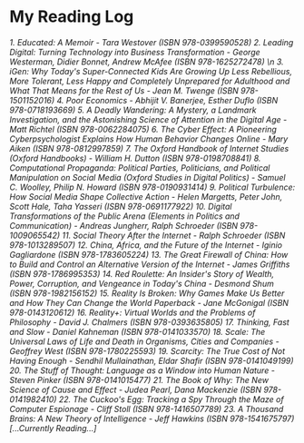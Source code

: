 # My Reading Log

<h6>
1. Educated: A Memoir - Tara Westover (ISBN 978-0399590528)
2. Leading Digital: Turning Technology into Business Transformation -  George Westerman, Didier Bonnet, Andrew McAfee (ISBN 978-1625272478) \n
3. iGen: Why Today's Super-Connected Kids Are Growing Up Less Rebellious, More Tolerant, Less Happy and Completely Unprepared for Adulthood and What That Means for the Rest of Us - Jean M. Twenge (ISBN 978-1501152016)
4. Poor Economics - Abhijit V. Banerjee, Esther Duflo (ISBN 978-0718193669)
5. A Deadly Wandering: A Mystery, a Landmark Investigation, and the Astonishing Science of Attention in the Digital Age - Matt Richtel (ISBN 978-0062284075)
6. The Cyber Effect: A Pioneering Cyberpsychologist Explains How Human Behavior Changes Online - Mary Aiken (ISBN 978-0812997859)
7. The Oxford Handbook of Internet Studies (Oxford Handbooks) - William H. Dutton (ISBN 978-0198708841)
8. Computational Propaganda: Political Parties, Politicians, and Political Manipulation on Social Media (Oxford Studies in Digital Politics) - Samuel C. Woolley, Philip N. Howard (ISBN 978-0190931414)
9. Political Turbulence: How Social Media Shape Collective Action -  Helen Margetts, Peter John, Scott Hale, Taha Yasseri (ISBN 978-0691177922)
10. Digital Transformations of the Public Arena (Elements in Politics and Communication) - Andreas Jungherr, Ralph Schroeder (ISBN 978-1009065542)
11. Social Theory After the Internet - Ralph Schroeder (ISBN 978-1013289507)
12. China, Africa, and the Future of the Internet - Iginio Gagliardone (ISBN 978-1783605224)
13. The Great Firewall of China: How to Build and Control an Alternative Version of the Internet - James Griffiths (ISBN 978-1786995353)
14. Red Roulette: An Insider's Story of Wealth, Power, Corruption, and Vengeance in Today's China - Desmond Shum (ISBN 978-1982156152)
15. Reality Is Broken: Why Games Make Us Better and How They Can Change the World Paperback - Jane McGonigal (ISBN 978-0143120612)
16. Reality+: Virtual Worlds and the Problems of Philosophy - David J. Chalmers (ISBN 978-0393635805)
17. Thinking, Fast and Slow - Daniel Kahneman (ISBN 978-0141033570)
18. Scale: The Universal Laws of Life and Death in Organisms, Cities and Companies - Geoffrey West (ISBN 978-1780225593)
19. Scarcity: The True Cost of Not Having Enough - Sendhil Mullainathan, Eldar Shafir (ISBN 978-0141049199)
20. The Stuff of Thought: Language as a Window into Human Nature - Steven Pinker (ISBN 978-0141015477)
21. The Book of Why: The New Science of Cause and Effect - Judea Pearl, Dana Mackenzie (ISBN 978-0141982410)
22. The Cuckoo's Egg: Tracking a Spy Through the Maze of Computer Espionage - Cliff Stoll (ISBN 978-1416507789)
23. A Thousand Brains: A New Theory of Intelligence - Jeff Hawkins (ISBN 978-1541675797) [...Currently Reading...]
</h6>
